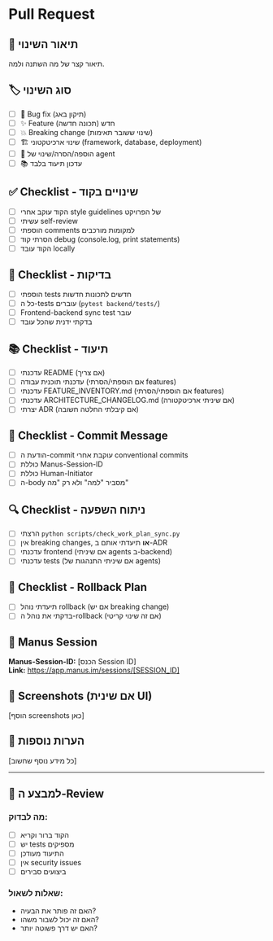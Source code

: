 # Pull Request

## 📝 תיאור השינוי

תיאור קצר של מה השתנה ולמה.

## 🏷️ סוג השינוי

- [ ] 🐛 Bug fix (תיקון באג)
- [ ] ✨ Feature חדש (תכונה חדשה)
- [ ] 💥 Breaking change (שינוי ששובר תאימות)
- [ ] 🏗️ שינוי ארכיטקטוני (framework, database, deployment)
- [ ] 👤 הוספה/הסרה/שינוי של agent
- [ ] 📚 עדכון תיעוד בלבד

## ✅ Checklist - שינויים בקוד

- [ ] הקוד עוקב אחרי style guidelines של הפרויקט
- [ ] עשיתי self-review
- [ ] הוספתי comments למקומות מורכבים
- [ ] הסרתי קוד debug (console.log, print statements)
- [ ] הקוד עובד locally

## 🧪 Checklist - בדיקות

- [ ] הוספתי tests חדשים לתכונות חדשות
- [ ] כל ה-tests עוברים (`pytest backend/tests/`)
- [ ] Frontend-backend sync test עובר
- [ ] בדקתי ידנית שהכל עובד

## 📚 Checklist - תיעוד

- [ ] עדכנתי README (אם צריך)
- [ ] עדכנתי תוכנית עבודה (אם הוספתי/הסרתי features)
- [ ] עדכנתי FEATURE_INVENTORY.md (אם הוספתי/הסרתי features)
- [ ] עדכנתי ARCHITECTURE_CHANGELOG.md (אם שיניתי ארכיטקטורה)
- [ ] יצרתי ADR (אם קיבלתי החלטה חשובה)

## 💬 Checklist - Commit Message

- [ ] הודעת ה-commit עוקבת אחרי conventional commits
- [ ] כוללת Manus-Session-ID
- [ ] כוללת Human-Initiator
- [ ] ה-body מסביר "למה" ולא רק "מה"

## 🔍 Checklist - ניתוח השפעה

- [ ] הרצתי `python scripts/check_work_plan_sync.py`
- [ ] אין breaking changes, **או** תיעדתי אותם ב-ADR
- [ ] עדכנתי frontend (אם שיניתי agents ב-backend)
- [ ] עדכנתי tests (אם שיניתי התנהגות של agents)

## 🔄 Checklist - Rollback Plan

- [ ] תיעדתי נוהל rollback (אם יש breaking change)
- [ ] בדקתי את נוהל ה-rollback (אם זה שינוי קריטי)

## 🤖 Manus Session

**Manus-Session-ID:** [הכנס Session ID]  
**Link:** https://app.manus.im/sessions/[SESSION_ID]

## 📸 Screenshots (אם שינית UI)

[הוסף screenshots כאן]

## 📝 הערות נוספות

[כל מידע נוסף שחשוב]

---

## 🎯 למבצע ה-Review

### מה לבדוק:
- [ ] הקוד ברור וקריא
- [ ] יש tests מספיקים
- [ ] התיעוד מעודכן
- [ ] אין security issues
- [ ] ביצועים סבירים

### שאלות לשאול:
- האם זה פותר את הבעיה?
- האם זה יכול לשבור משהו?
- האם יש דרך פשוטה יותר?
